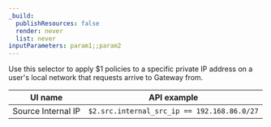 ```yaml
---
_build:
  publishResources: false
  render: never
  list: never
inputParameters: param1;;param2
---
```


<div class="special-class" markdown="1">

Use this selector to apply $1 policies to a specific private IP address on a user's local network that requests arrive to Gateway from.

| UI name            | API example                                 |
| ------------------ | ------------------------------------------- |
| Source Internal IP | `$2.src.internal_src_ip == 192.168.86.0/27` |

</div>
